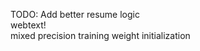 TODO:
    Add better resume logic  
    webtext!  
    mixed precision training
    weight initialization
